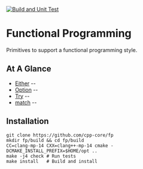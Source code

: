 [![Build and Unit Test](https://github.com/cpp-core/fp/actions/workflows/build.yaml/badge.svg)](https://github.com/cpp-core/fp/actions/workflows/build.yaml)

# Functional Programming

Primitives to support a functional programming style.

## At A Glance

* [Either]() -- 
* [Option]() -- 
* [Try]() -- 
* [match]() -- 

## Installation

	git clone https://github.com/cpp-core/fp
	mkdir fp/build && cd fp/build
	CC=clang-mp-14 CXX=clang++-mp-14 cmake -DCMAKE_INSTALL_PREFIX=$HOME/opt ..
	make -j4 check # Run tests
	make install   # Build and install
	
